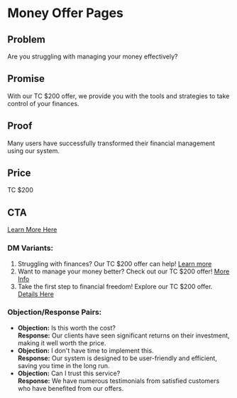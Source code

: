 # Money Offer Pages

## Problem
Are you struggling with managing your money effectively?

## Promise
With our TC $200 offer, we provide you with the tools and strategies to take control of your finances.

## Proof
Many users have successfully transformed their financial management using our system.

## Price
TC $200

## CTA
[Learn More Here]({TC_LINK})

### DM Variants:
1. Struggling with finances? Our TC $200 offer can help! [Learn more]({TC_LINK})
2. Want to manage your money better? Check out our TC $200 offer! [More Info]({TC_LINK})
3. Take the first step to financial freedom! Explore our TC $200 offer. [Details Here]({TC_LINK})

### Objection/Response Pairs:
- **Objection:** Is this worth the cost?  
  **Response:** Our clients have seen significant returns on their investment, making it well worth the price.
- **Objection:** I don't have time to implement this.  
  **Response:** Our system is designed to be user-friendly and efficient, saving you time in the long run.
- **Objection:** Can I trust this service?  
  **Response:** We have numerous testimonials from satisfied customers who have benefited from our offers.